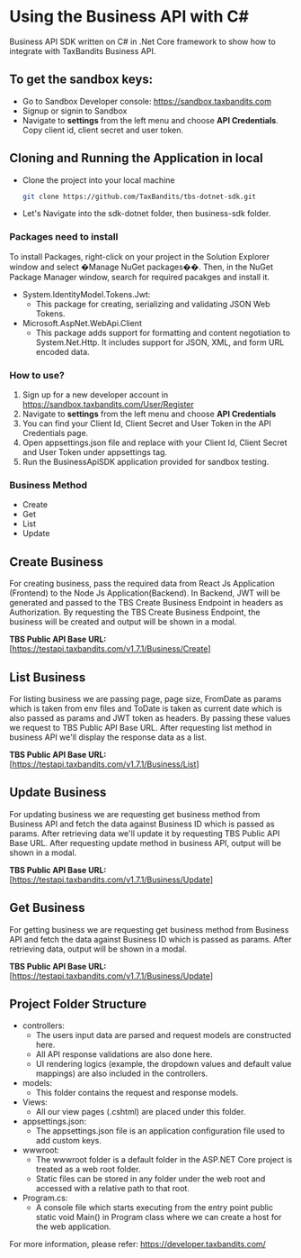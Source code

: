 # Using the Business API with C#
Business API SDK written on C# in .Net Core framework to show how to integrate with TaxBandits Business API. 

## To get the sandbox keys:
- Go to Sandbox Developer console: https://sandbox.taxbandits.com
- Signup or signin to Sandbox 
- Navigate to **settings** from the left menu and choose **API Credentials**. Copy client id, client secret and user token. 

## Cloning and Running the Application in local
 - Clone the project into your local machine 
    ```bash
    git clone https://github.com/TaxBandits/tbs-dotnet-sdk.git
    ```
 - Let's Navigate into the sdk-dotnet folder, then business-sdk folder.

### Packages need to install
To install Packages, right-click on your project in the Solution Explorer window and select �Manage NuGet packages��. Then, in the NuGet Package Manager window, search for required pacakges and install it.  
 
* System.IdentityModel.Tokens.Jwt:
    - This package for creating, serializing and validating JSON Web Tokens.
* Microsoft.AspNet.WebApi.Client
    - This package adds support for formatting and content negotiation to System.Net.Http. It includes support for JSON, XML, and form URL encoded data.

### How to use?
1. Sign up for a new developer account in https://sandbox.taxbandits.com/User/Register
2. Navigate to **settings** from the left menu and choose **API Credentials**
3. You can find your Client Id, Client Secret and User Token in the API Credentials page.
4. Open appsettings.json file and replace with your Client Id, Client Secret and User Token under appsettings tag.
5. Run the BusinessApiSDK application provided for sandbox testing.
    
### Business Method
- Create 
- Get
- List
- Update

## Create Business
For creating business, pass the required data from React Js Application (Frontend) to the Node Js Application(Backend). In Backend, JWT will be generated and passed to the TBS Create Business Endpoint in headers as Authorization. By requesting the TBS Create Business Endpoint, the business will be created and output will be shown in a modal.

**TBS Public API Base URL:** [https://testapi.taxbandits.com/v1.7.1/Business/Create]

## List Business
For listing business we are passing page, page size, FromDate as params which is taken from env files and ToDate is taken as current date which is also passed as params and JWT token as headers. By passing these values we request to TBS Public API Base URL.
After requesting list method in business API we'll display the response data as a list.

**TBS Public API Base URL:** [https://testapi.taxbandits.com/v1.7.1/Business/List]

## Update Business
For updating business we are requesting get business method from Business API and fetch the data against Business ID which is passed as params. After retrieving data we'll update it by requesting TBS Public API Base URL.
After requesting update method in business API, output will be shown in a modal.

**TBS Public API Base URL:** [https://testapi.taxbandits.com/v1.7.1/Business/Update]

## Get Business
For getting business we are requesting get business method from Business API and fetch the data against Business ID which is passed as params. After retrieving data, output will be shown in a modal.

**TBS Public API Base URL:** [https://testapi.taxbandits.com/v1.7.1/Business/Update]


## Project Folder Structure
* controllers:
    - The users input data are parsed and request models are constructed here.
    - All API response validations are also done here.
    - UI rendering logics (example, the dropdown values and default value mappings) are also included in the controllers.   
* models:
    - This folder contains the request and response models.
* Views:
    - All our view pages (.cshtml) are placed under this folder. 
* appsettings.json:
    - The appsettings.json file is an application configuration file used to add custom keys.
* wwwroot:
    - The wwwroot folder is a default folder in the ASP.NET Core project is treated as a web root folder. 
    - Static files can be stored in any folder under the web root and accessed with a relative path to that root.
* Program.cs:
    - A console file which starts executing from the entry point public static void Main() in Program class where we can create a host for the web application.


For more information, please refer: https://developer.taxbandits.com/